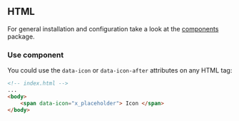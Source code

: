 ## HTML

For general installation and configuration take a look at the [components](https://www.npmjs.com/package/@db-ui/components) package.

### Use component

You could use the `data-icon` or `data-icon-after` attributes on any HTML tag:

```html index.html
<!-- index.html -->
...
<body>
	<span data-icon="x_placeholder"> Icon </span>
</body>
```
